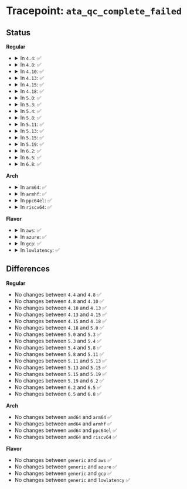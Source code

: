 # Tracepoint: <code>ata_qc_complete_failed</code>

## Status
<b>Regular</b>
<ul>
<li>
<details>
<summary>In <code>4.4</code>: ✅</summary>

Event:

```c
struct trace_event_raw_ata_qc_complete_template {
    struct trace_entry ent;
    unsigned int ata_port;
    unsigned int ata_dev;
    unsigned int tag;
    unsigned char status;
    unsigned char dev;
    unsigned char lbal;
    unsigned char lbam;
    unsigned char lbah;
    unsigned char nsect;
    unsigned char error;
    unsigned char hob_lbal;
    unsigned char hob_lbam;
    unsigned char hob_lbah;
    unsigned char hob_nsect;
    unsigned char hob_feature;
    unsigned char ctl;
    long unsigned int flags;
    char __data[0];
};
```
Function:

```c
void trace_event_raw_event_ata_qc_complete_template(void *__data, struct ata_queued_cmd *qc);
```
</details>
</li>
<li>
<details>
<summary>In <code>4.8</code>: ✅</summary>

Event:

```c
struct trace_event_raw_ata_qc_complete_template {
    struct trace_entry ent;
    unsigned int ata_port;
    unsigned int ata_dev;
    unsigned int tag;
    unsigned char status;
    unsigned char dev;
    unsigned char lbal;
    unsigned char lbam;
    unsigned char lbah;
    unsigned char nsect;
    unsigned char error;
    unsigned char hob_lbal;
    unsigned char hob_lbam;
    unsigned char hob_lbah;
    unsigned char hob_nsect;
    unsigned char hob_feature;
    unsigned char ctl;
    long unsigned int flags;
    char __data[0];
};
```
Function:

```c
void trace_event_raw_event_ata_qc_complete_template(void *__data, struct ata_queued_cmd *qc);
```
</details>
</li>
<li>
<details>
<summary>In <code>4.10</code>: ✅</summary>

Event:

```c
struct trace_event_raw_ata_qc_complete_template {
    struct trace_entry ent;
    unsigned int ata_port;
    unsigned int ata_dev;
    unsigned int tag;
    unsigned char status;
    unsigned char dev;
    unsigned char lbal;
    unsigned char lbam;
    unsigned char lbah;
    unsigned char nsect;
    unsigned char error;
    unsigned char hob_lbal;
    unsigned char hob_lbam;
    unsigned char hob_lbah;
    unsigned char hob_nsect;
    unsigned char hob_feature;
    unsigned char ctl;
    long unsigned int flags;
    char __data[0];
};
```
Function:

```c
void trace_event_raw_event_ata_qc_complete_template(void *__data, struct ata_queued_cmd *qc);
```
</details>
</li>
<li>
<details>
<summary>In <code>4.13</code>: ✅</summary>

Event:

```c
struct trace_event_raw_ata_qc_complete_template {
    struct trace_entry ent;
    unsigned int ata_port;
    unsigned int ata_dev;
    unsigned int tag;
    unsigned char status;
    unsigned char dev;
    unsigned char lbal;
    unsigned char lbam;
    unsigned char lbah;
    unsigned char nsect;
    unsigned char error;
    unsigned char hob_lbal;
    unsigned char hob_lbam;
    unsigned char hob_lbah;
    unsigned char hob_nsect;
    unsigned char hob_feature;
    unsigned char ctl;
    long unsigned int flags;
    char __data[0];
};
```
Function:

```c
void trace_event_raw_event_ata_qc_complete_template(void *__data, struct ata_queued_cmd *qc);
```
</details>
</li>
<li>
<details>
<summary>In <code>4.15</code>: ✅</summary>

Event:

```c
struct trace_event_raw_ata_qc_complete_template {
    struct trace_entry ent;
    unsigned int ata_port;
    unsigned int ata_dev;
    unsigned int tag;
    unsigned char status;
    unsigned char dev;
    unsigned char lbal;
    unsigned char lbam;
    unsigned char lbah;
    unsigned char nsect;
    unsigned char error;
    unsigned char hob_lbal;
    unsigned char hob_lbam;
    unsigned char hob_lbah;
    unsigned char hob_nsect;
    unsigned char hob_feature;
    unsigned char ctl;
    long unsigned int flags;
    char __data[0];
};
```
Function:

```c
void trace_event_raw_event_ata_qc_complete_template(void *__data, struct ata_queued_cmd *qc);
```
</details>
</li>
<li>
<details>
<summary>In <code>4.18</code>: ✅</summary>

Event:

```c
struct trace_event_raw_ata_qc_complete_template {
    struct trace_entry ent;
    unsigned int ata_port;
    unsigned int ata_dev;
    unsigned int tag;
    unsigned char status;
    unsigned char dev;
    unsigned char lbal;
    unsigned char lbam;
    unsigned char lbah;
    unsigned char nsect;
    unsigned char error;
    unsigned char hob_lbal;
    unsigned char hob_lbam;
    unsigned char hob_lbah;
    unsigned char hob_nsect;
    unsigned char hob_feature;
    unsigned char ctl;
    long unsigned int flags;
    char __data[0];
};
```
Function:

```c
void trace_event_raw_event_ata_qc_complete_template(void *__data, struct ata_queued_cmd *qc);
```
</details>
</li>
<li>
<details>
<summary>In <code>5.0</code>: ✅</summary>

Event:

```c
struct trace_event_raw_ata_qc_complete_template {
    struct trace_entry ent;
    unsigned int ata_port;
    unsigned int ata_dev;
    unsigned int tag;
    unsigned char status;
    unsigned char dev;
    unsigned char lbal;
    unsigned char lbam;
    unsigned char lbah;
    unsigned char nsect;
    unsigned char error;
    unsigned char hob_lbal;
    unsigned char hob_lbam;
    unsigned char hob_lbah;
    unsigned char hob_nsect;
    unsigned char hob_feature;
    unsigned char ctl;
    long unsigned int flags;
    char __data[0];
};
```
Function:

```c
void trace_event_raw_event_ata_qc_complete_template(void *__data, struct ata_queued_cmd *qc);
```
</details>
</li>
<li>
<details>
<summary>In <code>5.3</code>: ✅</summary>

Event:

```c
struct trace_event_raw_ata_qc_complete_template {
    struct trace_entry ent;
    unsigned int ata_port;
    unsigned int ata_dev;
    unsigned int tag;
    unsigned char status;
    unsigned char dev;
    unsigned char lbal;
    unsigned char lbam;
    unsigned char lbah;
    unsigned char nsect;
    unsigned char error;
    unsigned char hob_lbal;
    unsigned char hob_lbam;
    unsigned char hob_lbah;
    unsigned char hob_nsect;
    unsigned char hob_feature;
    unsigned char ctl;
    long unsigned int flags;
    char __data[0];
};
```
Function:

```c
void trace_event_raw_event_ata_qc_complete_template(void *__data, struct ata_queued_cmd *qc);
```
</details>
</li>
<li>
<details>
<summary>In <code>5.4</code>: ✅</summary>

Event:

```c
struct trace_event_raw_ata_qc_complete_template {
    struct trace_entry ent;
    unsigned int ata_port;
    unsigned int ata_dev;
    unsigned int tag;
    unsigned char status;
    unsigned char dev;
    unsigned char lbal;
    unsigned char lbam;
    unsigned char lbah;
    unsigned char nsect;
    unsigned char error;
    unsigned char hob_lbal;
    unsigned char hob_lbam;
    unsigned char hob_lbah;
    unsigned char hob_nsect;
    unsigned char hob_feature;
    unsigned char ctl;
    long unsigned int flags;
    char __data[0];
};
```
Function:

```c
void trace_event_raw_event_ata_qc_complete_template(void *__data, struct ata_queued_cmd *qc);
```
</details>
</li>
<li>
<details>
<summary>In <code>5.8</code>: ✅</summary>

Event:

```c
struct trace_event_raw_ata_qc_complete_template {
    struct trace_entry ent;
    unsigned int ata_port;
    unsigned int ata_dev;
    unsigned int tag;
    unsigned char status;
    unsigned char dev;
    unsigned char lbal;
    unsigned char lbam;
    unsigned char lbah;
    unsigned char nsect;
    unsigned char error;
    unsigned char hob_lbal;
    unsigned char hob_lbam;
    unsigned char hob_lbah;
    unsigned char hob_nsect;
    unsigned char hob_feature;
    unsigned char ctl;
    long unsigned int flags;
    char __data[0];
};
```
Function:

```c
void trace_event_raw_event_ata_qc_complete_template(void *__data, struct ata_queued_cmd *qc);
```
</details>
</li>
<li>
<details>
<summary>In <code>5.11</code>: ✅</summary>

Event:

```c
struct trace_event_raw_ata_qc_complete_template {
    struct trace_entry ent;
    unsigned int ata_port;
    unsigned int ata_dev;
    unsigned int tag;
    unsigned char status;
    unsigned char dev;
    unsigned char lbal;
    unsigned char lbam;
    unsigned char lbah;
    unsigned char nsect;
    unsigned char error;
    unsigned char hob_lbal;
    unsigned char hob_lbam;
    unsigned char hob_lbah;
    unsigned char hob_nsect;
    unsigned char hob_feature;
    unsigned char ctl;
    long unsigned int flags;
    char __data[0];
};
```
Function:

```c
void trace_event_raw_event_ata_qc_complete_template(void *__data, struct ata_queued_cmd *qc);
```
</details>
</li>
<li>
<details>
<summary>In <code>5.13</code>: ✅</summary>

Event:

```c
struct trace_event_raw_ata_qc_complete_template {
    struct trace_entry ent;
    unsigned int ata_port;
    unsigned int ata_dev;
    unsigned int tag;
    unsigned char status;
    unsigned char dev;
    unsigned char lbal;
    unsigned char lbam;
    unsigned char lbah;
    unsigned char nsect;
    unsigned char error;
    unsigned char hob_lbal;
    unsigned char hob_lbam;
    unsigned char hob_lbah;
    unsigned char hob_nsect;
    unsigned char hob_feature;
    unsigned char ctl;
    long unsigned int flags;
    char __data[0];
};
```
Function:

```c
void trace_event_raw_event_ata_qc_complete_template(void *__data, struct ata_queued_cmd *qc);
```
</details>
</li>
<li>
<details>
<summary>In <code>5.15</code>: ✅</summary>

Event:

```c
struct trace_event_raw_ata_qc_complete_template {
    struct trace_entry ent;
    unsigned int ata_port;
    unsigned int ata_dev;
    unsigned int tag;
    unsigned char status;
    unsigned char dev;
    unsigned char lbal;
    unsigned char lbam;
    unsigned char lbah;
    unsigned char nsect;
    unsigned char error;
    unsigned char hob_lbal;
    unsigned char hob_lbam;
    unsigned char hob_lbah;
    unsigned char hob_nsect;
    unsigned char hob_feature;
    unsigned char ctl;
    long unsigned int flags;
    char __data[0];
};
```
Function:

```c
void trace_event_raw_event_ata_qc_complete_template(void *__data, struct ata_queued_cmd *qc);
```
</details>
</li>
<li>
<details>
<summary>In <code>5.19</code>: ✅</summary>

Event:

```c
struct trace_event_raw_ata_qc_complete_template {
    struct trace_entry ent;
    unsigned int ata_port;
    unsigned int ata_dev;
    unsigned int tag;
    unsigned char status;
    unsigned char dev;
    unsigned char lbal;
    unsigned char lbam;
    unsigned char lbah;
    unsigned char nsect;
    unsigned char error;
    unsigned char hob_lbal;
    unsigned char hob_lbam;
    unsigned char hob_lbah;
    unsigned char hob_nsect;
    unsigned char hob_feature;
    unsigned char ctl;
    long unsigned int flags;
    char __data[0];
};
```
Function:

```c
void trace_event_raw_event_ata_qc_complete_template(void *__data, struct ata_queued_cmd *qc);
```
</details>
</li>
<li>
<details>
<summary>In <code>6.2</code>: ✅</summary>

Event:

```c
struct trace_event_raw_ata_qc_complete_template {
    struct trace_entry ent;
    unsigned int ata_port;
    unsigned int ata_dev;
    unsigned int tag;
    unsigned char status;
    unsigned char dev;
    unsigned char lbal;
    unsigned char lbam;
    unsigned char lbah;
    unsigned char nsect;
    unsigned char error;
    unsigned char hob_lbal;
    unsigned char hob_lbam;
    unsigned char hob_lbah;
    unsigned char hob_nsect;
    unsigned char hob_feature;
    unsigned char ctl;
    long unsigned int flags;
    char __data[0];
};
```
Function:

```c
void trace_event_raw_event_ata_qc_complete_template(void *__data, struct ata_queued_cmd *qc);
```
</details>
</li>
<li>
<details>
<summary>In <code>6.5</code>: ✅</summary>

Event:

```c
struct trace_event_raw_ata_qc_complete_template {
    struct trace_entry ent;
    unsigned int ata_port;
    unsigned int ata_dev;
    unsigned int tag;
    unsigned char status;
    unsigned char dev;
    unsigned char lbal;
    unsigned char lbam;
    unsigned char lbah;
    unsigned char nsect;
    unsigned char error;
    unsigned char hob_lbal;
    unsigned char hob_lbam;
    unsigned char hob_lbah;
    unsigned char hob_nsect;
    unsigned char hob_feature;
    unsigned char ctl;
    long unsigned int flags;
    char __data[0];
};
```
Function:

```c
void trace_event_raw_event_ata_qc_complete_template(void *__data, struct ata_queued_cmd *qc);
```
</details>
</li>
<li>
<details>
<summary>In <code>6.8</code>: ✅</summary>

Event:

```c
struct trace_event_raw_ata_qc_complete_template {
    struct trace_entry ent;
    unsigned int ata_port;
    unsigned int ata_dev;
    unsigned int tag;
    unsigned char status;
    unsigned char dev;
    unsigned char lbal;
    unsigned char lbam;
    unsigned char lbah;
    unsigned char nsect;
    unsigned char error;
    unsigned char hob_lbal;
    unsigned char hob_lbam;
    unsigned char hob_lbah;
    unsigned char hob_nsect;
    unsigned char hob_feature;
    unsigned char ctl;
    long unsigned int flags;
    char __data[0];
};
```
Function:

```c
void trace_event_raw_event_ata_qc_complete_template(void *__data, struct ata_queued_cmd *qc);
```
</details>
</li>
</ul>
<b>Arch</b>
<ul>
<li>
<details>
<summary>In <code>arm64</code>: ✅</summary>

Event:

```c
struct trace_event_raw_ata_qc_complete_template {
    struct trace_entry ent;
    unsigned int ata_port;
    unsigned int ata_dev;
    unsigned int tag;
    unsigned char status;
    unsigned char dev;
    unsigned char lbal;
    unsigned char lbam;
    unsigned char lbah;
    unsigned char nsect;
    unsigned char error;
    unsigned char hob_lbal;
    unsigned char hob_lbam;
    unsigned char hob_lbah;
    unsigned char hob_nsect;
    unsigned char hob_feature;
    unsigned char ctl;
    long unsigned int flags;
    char __data[0];
};
```
Function:

```c
void trace_event_raw_event_ata_qc_complete_template(void *__data, struct ata_queued_cmd *qc);
```
</details>
</li>
<li>
<details>
<summary>In <code>armhf</code>: ✅</summary>

Event:

```c
struct trace_event_raw_ata_qc_complete_template {
    struct trace_entry ent;
    unsigned int ata_port;
    unsigned int ata_dev;
    unsigned int tag;
    unsigned char status;
    unsigned char dev;
    unsigned char lbal;
    unsigned char lbam;
    unsigned char lbah;
    unsigned char nsect;
    unsigned char error;
    unsigned char hob_lbal;
    unsigned char hob_lbam;
    unsigned char hob_lbah;
    unsigned char hob_nsect;
    unsigned char hob_feature;
    unsigned char ctl;
    long unsigned int flags;
    char __data[0];
};
```
Function:

```c
void trace_event_raw_event_ata_qc_complete_template(void *__data, struct ata_queued_cmd *qc);
```
</details>
</li>
<li>
<details>
<summary>In <code>ppc64el</code>: ✅</summary>

Event:

```c
struct trace_event_raw_ata_qc_complete_template {
    struct trace_entry ent;
    unsigned int ata_port;
    unsigned int ata_dev;
    unsigned int tag;
    unsigned char status;
    unsigned char dev;
    unsigned char lbal;
    unsigned char lbam;
    unsigned char lbah;
    unsigned char nsect;
    unsigned char error;
    unsigned char hob_lbal;
    unsigned char hob_lbam;
    unsigned char hob_lbah;
    unsigned char hob_nsect;
    unsigned char hob_feature;
    unsigned char ctl;
    long unsigned int flags;
    char __data[0];
};
```
Function:

```c
void trace_event_raw_event_ata_qc_complete_template(void *__data, struct ata_queued_cmd *qc);
```
</details>
</li>
<li>
<details>
<summary>In <code>riscv64</code>: ✅</summary>

Event:

```c
struct trace_event_raw_ata_qc_complete_template {
    struct trace_entry ent;
    unsigned int ata_port;
    unsigned int ata_dev;
    unsigned int tag;
    unsigned char status;
    unsigned char dev;
    unsigned char lbal;
    unsigned char lbam;
    unsigned char lbah;
    unsigned char nsect;
    unsigned char error;
    unsigned char hob_lbal;
    unsigned char hob_lbam;
    unsigned char hob_lbah;
    unsigned char hob_nsect;
    unsigned char hob_feature;
    unsigned char ctl;
    long unsigned int flags;
    char __data[0];
};
```
Function:

```c
void trace_event_raw_event_ata_qc_complete_template(void *__data, struct ata_queued_cmd *qc);
```
</details>
</li>
</ul>
<b>Flavor</b>
<ul>
<li>
<details>
<summary>In <code>aws</code>: ✅</summary>

Event:

```c
struct trace_event_raw_ata_qc_complete_template {
    struct trace_entry ent;
    unsigned int ata_port;
    unsigned int ata_dev;
    unsigned int tag;
    unsigned char status;
    unsigned char dev;
    unsigned char lbal;
    unsigned char lbam;
    unsigned char lbah;
    unsigned char nsect;
    unsigned char error;
    unsigned char hob_lbal;
    unsigned char hob_lbam;
    unsigned char hob_lbah;
    unsigned char hob_nsect;
    unsigned char hob_feature;
    unsigned char ctl;
    long unsigned int flags;
    char __data[0];
};
```
Function:

```c
void trace_event_raw_event_ata_qc_complete_template(void *__data, struct ata_queued_cmd *qc);
```
</details>
</li>
<li>
<details>
<summary>In <code>azure</code>: ✅</summary>

Event:

```c
struct trace_event_raw_ata_qc_complete_template {
    struct trace_entry ent;
    unsigned int ata_port;
    unsigned int ata_dev;
    unsigned int tag;
    unsigned char status;
    unsigned char dev;
    unsigned char lbal;
    unsigned char lbam;
    unsigned char lbah;
    unsigned char nsect;
    unsigned char error;
    unsigned char hob_lbal;
    unsigned char hob_lbam;
    unsigned char hob_lbah;
    unsigned char hob_nsect;
    unsigned char hob_feature;
    unsigned char ctl;
    long unsigned int flags;
    char __data[0];
};
```
Function:

```c
void trace_event_raw_event_ata_qc_complete_template(void *__data, struct ata_queued_cmd *qc);
```
</details>
</li>
<li>
<details>
<summary>In <code>gcp</code>: ✅</summary>

Event:

```c
struct trace_event_raw_ata_qc_complete_template {
    struct trace_entry ent;
    unsigned int ata_port;
    unsigned int ata_dev;
    unsigned int tag;
    unsigned char status;
    unsigned char dev;
    unsigned char lbal;
    unsigned char lbam;
    unsigned char lbah;
    unsigned char nsect;
    unsigned char error;
    unsigned char hob_lbal;
    unsigned char hob_lbam;
    unsigned char hob_lbah;
    unsigned char hob_nsect;
    unsigned char hob_feature;
    unsigned char ctl;
    long unsigned int flags;
    char __data[0];
};
```
Function:

```c
void trace_event_raw_event_ata_qc_complete_template(void *__data, struct ata_queued_cmd *qc);
```
</details>
</li>
<li>
<details>
<summary>In <code>lowlatency</code>: ✅</summary>

Event:

```c
struct trace_event_raw_ata_qc_complete_template {
    struct trace_entry ent;
    unsigned int ata_port;
    unsigned int ata_dev;
    unsigned int tag;
    unsigned char status;
    unsigned char dev;
    unsigned char lbal;
    unsigned char lbam;
    unsigned char lbah;
    unsigned char nsect;
    unsigned char error;
    unsigned char hob_lbal;
    unsigned char hob_lbam;
    unsigned char hob_lbah;
    unsigned char hob_nsect;
    unsigned char hob_feature;
    unsigned char ctl;
    long unsigned int flags;
    char __data[0];
};
```
Function:

```c
void trace_event_raw_event_ata_qc_complete_template(void *__data, struct ata_queued_cmd *qc);
```
</details>
</li>
</ul>

## Differences
<b>Regular</b>
<ul>
<li>
No changes between <code>4.4</code> and <code>4.8</code> ✅
</li>
<li>
No changes between <code>4.8</code> and <code>4.10</code> ✅
</li>
<li>
No changes between <code>4.10</code> and <code>4.13</code> ✅
</li>
<li>
No changes between <code>4.13</code> and <code>4.15</code> ✅
</li>
<li>
No changes between <code>4.15</code> and <code>4.18</code> ✅
</li>
<li>
No changes between <code>4.18</code> and <code>5.0</code> ✅
</li>
<li>
No changes between <code>5.0</code> and <code>5.3</code> ✅
</li>
<li>
No changes between <code>5.3</code> and <code>5.4</code> ✅
</li>
<li>
No changes between <code>5.4</code> and <code>5.8</code> ✅
</li>
<li>
No changes between <code>5.8</code> and <code>5.11</code> ✅
</li>
<li>
No changes between <code>5.11</code> and <code>5.13</code> ✅
</li>
<li>
No changes between <code>5.13</code> and <code>5.15</code> ✅
</li>
<li>
No changes between <code>5.15</code> and <code>5.19</code> ✅
</li>
<li>
No changes between <code>5.19</code> and <code>6.2</code> ✅
</li>
<li>
No changes between <code>6.2</code> and <code>6.5</code> ✅
</li>
<li>
No changes between <code>6.5</code> and <code>6.8</code> ✅
</li>
</ul>
<b>Arch</b>
<ul>
<li>
No changes between <code>amd64</code> and <code>arm64</code> ✅
</li>
<li>
No changes between <code>amd64</code> and <code>armhf</code> ✅
</li>
<li>
No changes between <code>amd64</code> and <code>ppc64el</code> ✅
</li>
<li>
No changes between <code>amd64</code> and <code>riscv64</code> ✅
</li>
</ul>
<b>Flavor</b>
<ul>
<li>
No changes between <code>generic</code> and <code>aws</code> ✅
</li>
<li>
No changes between <code>generic</code> and <code>azure</code> ✅
</li>
<li>
No changes between <code>generic</code> and <code>gcp</code> ✅
</li>
<li>
No changes between <code>generic</code> and <code>lowlatency</code> ✅
</li>
</ul>
